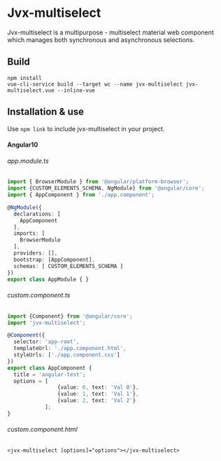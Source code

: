 # Jvx-multiselect

Jvx-multiselect is a multipurpose - multiselect material web component which manages both synchronous and asynchronous selections.

## Build

```npm
npm install
vue-cli-service build --target wc --name jvx-multiselect jvx-multiselect.vue --inline-vue
```

## Installation & use
Use `npm link` to include jvx-multiselect in your project.
#### Angular10

###### *app.module.ts*
```ts
import { BrowserModule } from '@angular/platform-browser';
import {CUSTOM_ELEMENTS_SCHEMA, NgModule} from '@angular/core';
import { AppComponent } from './app.component';

@NgModule({
  declarations: [
    AppComponent
  ],
  imports: [
    BrowserModule
  ],
  providers: [],
  bootstrap: [AppComponent],
  schemas: [ CUSTOM_ELEMENTS_SCHEMA ]
})
export class AppModule { }
```
###### *custom.component.ts*
```ts
import {Component} from '@angular/core';
import 'jvx-multiselect';

@Component({
  selector: 'app-root',
  templateUrl: './app.component.html',
  styleUrls: ['./app.component.css']
})
export class AppComponent {
  title = 'angular-test';
  options = [
                {value: 0, text: 'Val 0'}, 
                {value: 1, text: 'Val 1'}, 
                {value: 2, text: 'Val 2'}
            ];
}
```

###### *custom.component.html*
```angular2html
<jvx-multiselect [options]="options"></jvx-multiselect>
```


